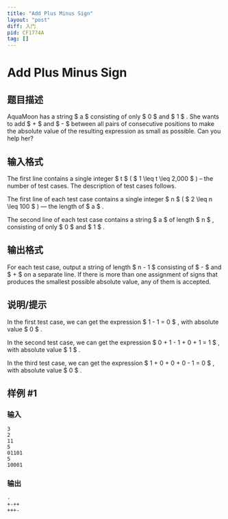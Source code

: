 ```yaml
---
title: "Add Plus Minus Sign"
layout: "post"
diff: 入门
pid: CF1774A
tag: []
---
```


# Add Plus Minus Sign

## 题目描述

AquaMoon has a string $ a $ consisting of only $ 0 $ and $ 1 $ . She wants to add $ + $ and $ - $ between all pairs of consecutive positions to make the absolute value of the resulting expression as small as possible. Can you help her?

## 输入格式

The first line contains a single integer $ t $ ( $ 1 \leq t \leq 2\,000 $ ) – the number of test cases. The description of test cases follows.

The first line of each test case contains a single integer $ n $ ( $ 2 \leq n \leq 100 $ ) — the length of $ a $ .

The second line of each test case contains a string $ a $ of length $ n $ , consisting of only $ 0 $ and $ 1 $ .

## 输出格式

For each test case, output a string of length $ n - 1 $ consisting of $ - $ and $ + $ on a separate line. If there is more than one assignment of signs that produces the smallest possible absolute value, any of them is accepted.

## 说明/提示

In the first test case, we can get the expression $ 1 - 1 = 0 $ , with absolute value $ 0 $ .

In the second test case, we can get the expression $ 0 + 1 - 1 + 0 + 1 = 1 $ , with absolute value $ 1 $ .

In the third test case, we can get the expression $ 1 + 0 + 0 + 0 - 1 = 0 $ , with absolute value $ 0 $ .

## 样例 #1

### 输入

```
3
2
11
5
01101
5
10001
```

### 输出

```
-
+-++
+++-
```

